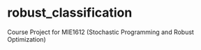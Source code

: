 # robust_classification
Course Project for MIE1612 (Stochastic Programming and Robust Optimization)
